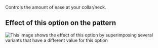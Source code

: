Controls the amount of ease at your collar/neck.

## Effect of this option on the pattern

![This image shows the effect of this option by superimposing several variants that have a different value for this option](yuri\_collarease\_sample.svg "Effect of this option on the pattern")
